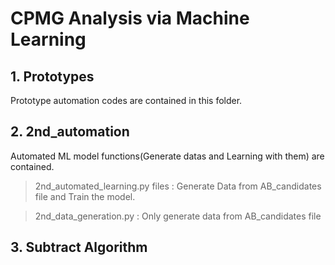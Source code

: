 CPMG Analysis via Machine Learning
==================================

## 1. Prototypes
Prototype automation codes are contained in this folder. 

## 2. 2nd_automation
Automated ML model functions(Generate datas and Learning with them) are contained.
>2nd_automated_learning.py files
> : Generate Data from AB_candidates file and Train the model.

>2nd_data_generation.py
> : Only generate data from AB_candidates file
      
## 3. Subtract Algorithm
